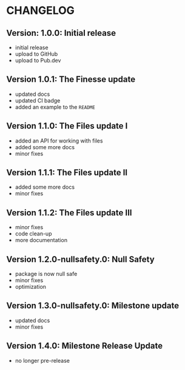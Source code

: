 # CHANGELOG

## Version: 1.0.0: Initial release

- initial release
- upload to GitHub
- upload to Pub.dev

## Version 1.0.1: The Finesse update

- updated docs
- updated CI badge
- added an example to the `README`

## Version 1.1.0: The Files update I

- added an API for working with files
- added some more docs
- minor fixes

## Version 1.1.1: The Files update II

- added some more docs
- minor fixes

## Version 1.1.2: The Files update III

- minor fixes
- code clean-up
- more documentation

## Version 1.2.0-nullsafety.0: Null Safety

- package is now null safe
- minor fixes
- optimization

## Version 1.3.0-nullsafety.0: Milestone update

- updated docs
- minor fixes

## Version 1.4.0: Milestone Release Update

- no longer pre-release
